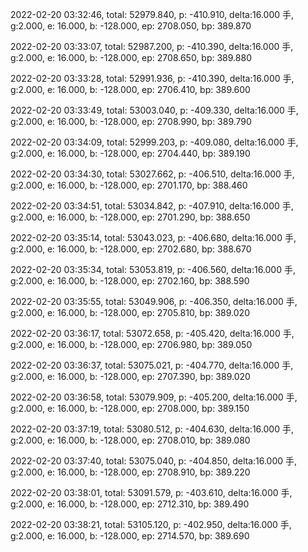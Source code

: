 2022-02-20 03:32:46, total: 52979.840, p: -410.910, delta:16.000 手, g:2.000, e: 16.000, b: -128.000, ep: 2708.050, bp: 389.870

2022-02-20 03:33:07, total: 52987.200, p: -410.390, delta:16.000 手, g:2.000, e: 16.000, b: -128.000, ep: 2708.650, bp: 389.880

2022-02-20 03:33:28, total: 52991.936, p: -410.390, delta:16.000 手, g:2.000, e: 16.000, b: -128.000, ep: 2706.410, bp: 389.600

2022-02-20 03:33:49, total: 53003.040, p: -409.330, delta:16.000 手, g:2.000, e: 16.000, b: -128.000, ep: 2708.990, bp: 389.790

2022-02-20 03:34:09, total: 52999.203, p: -409.080, delta:16.000 手, g:2.000, e: 16.000, b: -128.000, ep: 2704.440, bp: 389.190

2022-02-20 03:34:30, total: 53027.662, p: -406.510, delta:16.000 手, g:2.000, e: 16.000, b: -128.000, ep: 2701.170, bp: 388.460

2022-02-20 03:34:51, total: 53034.842, p: -407.910, delta:16.000 手, g:2.000, e: 16.000, b: -128.000, ep: 2701.290, bp: 388.650

2022-02-20 03:35:14, total: 53043.023, p: -406.680, delta:16.000 手, g:2.000, e: 16.000, b: -128.000, ep: 2702.680, bp: 388.670

2022-02-20 03:35:34, total: 53053.819, p: -406.560, delta:16.000 手, g:2.000, e: 16.000, b: -128.000, ep: 2702.160, bp: 388.590

2022-02-20 03:35:55, total: 53049.906, p: -406.350, delta:16.000 手, g:2.000, e: 16.000, b: -128.000, ep: 2705.810, bp: 389.020

2022-02-20 03:36:17, total: 53072.658, p: -405.420, delta:16.000 手, g:2.000, e: 16.000, b: -128.000, ep: 2706.980, bp: 389.050

2022-02-20 03:36:37, total: 53075.021, p: -404.770, delta:16.000 手, g:2.000, e: 16.000, b: -128.000, ep: 2707.390, bp: 389.020

2022-02-20 03:36:58, total: 53079.909, p: -405.200, delta:16.000 手, g:2.000, e: 16.000, b: -128.000, ep: 2708.000, bp: 389.150

2022-02-20 03:37:19, total: 53080.512, p: -404.630, delta:16.000 手, g:2.000, e: 16.000, b: -128.000, ep: 2708.010, bp: 389.080

2022-02-20 03:37:40, total: 53075.040, p: -404.850, delta:16.000 手, g:2.000, e: 16.000, b: -128.000, ep: 2708.910, bp: 389.220

2022-02-20 03:38:01, total: 53091.579, p: -403.610, delta:16.000 手, g:2.000, e: 16.000, b: -128.000, ep: 2712.310, bp: 389.490

2022-02-20 03:38:21, total: 53105.120, p: -402.950, delta:16.000 手, g:2.000, e: 16.000, b: -128.000, ep: 2714.570, bp: 389.690